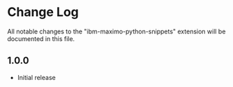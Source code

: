 # Change Log

All notable changes to the "ibm-maximo-python-snippets" extension will be documented in this file.

## 1.0.0

- Initial release